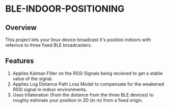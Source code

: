 ﻿# BLE-INDOOR-POSITIONING
## Overview
This project lets your linux device broadcast it's position indoors with refernce to three fixed BLE broadcasters.
## Features
1) Applies Kalman Filter on the RSSI Signals being recieved to get a stable value of the signal.
2) Applies Log Distance Path Loss Model to compensate for the weakened RSSI signal in indoor environments.
3) Uses trilateration (from the distance from the three BLE devices) to roughly estimate your position in 2D (in m) from a fixed origin. 
